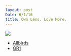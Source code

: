 ```yaml
---
layout: post
Date: 6/1/16
title: Own Less. Love More.
---
```


![][image-1]

- [Allbirds][1]
- [GR1][2]

[1]:	https://www.allbirds.com/
[2]:	http://www.goruck.com/

[image-1]:	https://dl.dropboxusercontent.com/s/0fuxpg9dt6vacfq/Photo%20May%2031,%207%2007%2018%20PM.jpg
